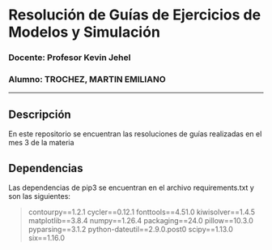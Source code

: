# Resolución de Guías de Ejercicios de Modelos y Simulación

### Docente: Profesor Kevin Jehel

### Alumno: TROCHEZ, MARTIN EMILIANO

---

## Descripción
En este repositorio se encuentran las resoluciones de guías realizadas en el mes 3 de la materia

## Dependencias
Las dependencias de pip3 se encuentran en el archivo requirements.txt y son las siguientes:
> contourpy==1.2.1
> cycler==0.12.1
> fonttools==4.51.0
> kiwisolver==1.4.5
> matplotlib==3.8.4
> numpy==1.26.4
> packaging==24.0
> pillow==10.3.0
> pyparsing==3.1.2
> python-dateutil==2.9.0.post0
> scipy==1.13.0
> six==1.16.0
